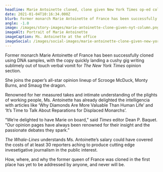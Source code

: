 ```yaml
---
headline: Marie Antoinette cloned, clone given New York Times op-ed column
date: 2021-01-04T10:16:34.000Z
blurb: Former monarch Marie Antoinette of France has been successfully cloned using DNA samples, with the copy quickly landing a cushy gig writing sublimely out of touch verbal vomit for The New York Times opinion section.
angle: -1.0
image: /images/story-images/marie-antoinette-clone-given-nyt-column.png
imageAlt: Portrait of Marie Antoinette
imageCaption: Ms. Antoinette at the office
imageSocial: /images/social-images/marie-antoinette-clone-given-new-york-times-column.png
---
```


Former monarch Marie Antoinette of France has been successfully cloned using DNA samples, with the copy quickly landing a cushy gig writing sublimely out of touch verbal vomit for _The New York Times_ opinion section.

She joins the paper’s all-star opinion lineup of Scrooge McDuck, Monty Burns, and Smaug the dragon.

Renowned for her measured takes and intimate understanding of the plights of working people, Ms. Antoinette has already delighted the intelligencia with articles like ‘Why Diamonds Are More Valuable Than Human Life’ and ‘It’s Time to Talk About Reparations for Displaced Monarchs’.

“We’re delighted to have Marie on board,” said _Times_ editor Dean P. Baquet. “Our opinion pages have always been renowned for their insight and the passionate debates they spark.”

_The Whale-Lines_ understands Ms. Antoinette’s salary could have covered the costs of at least 30 reporters aching to produce cutting edge invesetigative journalism in the public interest.

How, where, and why the former queen of France was cloned in the first place has yet to be addressed by anyone, and never will be.
